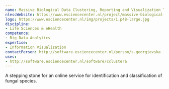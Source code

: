 ```yaml
---
name: Massive Biological Data Clustering, Reporting and Visualization Tools
nlescWebsite: https://www.esciencecenter.nl/project/massive-biological-data-clustering-reporting-and-visualization-tools
logo: https://www.esciencecenter.nl/img/projects/1.p48-large.jpg
discipline:
- Life Sciences & eHealth
competence:
- Big Data Analytics
expertise:
- Information Visualization
contactPerson: http://software.esciencecenter.nl/person/s.georgievska
uses:
- http://software.esciencecenter.nl/software/cclustera
---
```

A stepping stone for an online service for identification and classification of fungal species.
